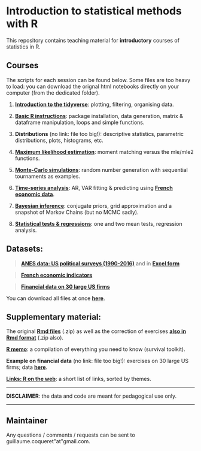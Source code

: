 Introduction to statistical methods with R
================
This repository contains teaching material for **introductory** courses of statistics in R.


Courses
----

The scripts for each session can be found below. Some files are too heavy to load: you can download the orignal html notebooks directly on your computer (from the dedicated folder).

1.  **[Introduction to the tidyverse](https://htmlpreview.github.io/?https://github.com/shokru/rstats/blob/master/html_notebooks/S1_tidyverse.nb.html)**: plotting, filtering, organising data.

2.  **[Basic R instructions](https://htmlpreview.github.io/?https://github.com/shokru/rstats/blob/master/html_notebooks/S2_Basics.nb.html)**: package installation, data generation, matrix & dataframe manipulation, loops and simple functions.

3.  **Distributions** (no link: file too big!): descriptive statistics, parametric distributions, plots, histograms, etc.

4.  **[Maximum likelihood estimation](https://htmlpreview.github.io/?https://github.com/shokru/rstats/blob/master/html_notebooks/S4_MLE.nb.html)**: moment matching versus the mle/mle2 functions.

5.  **[Monte-Carlo simulations](https://htmlpreview.github.io/?https://github.com/shokru/rstats/blob/master/html_notebooks/S5_MC.nb.html)**: random number generation with sequential tournaments as examples.

6.  **[Time-series analysis](https://htmlpreview.github.io/?https://github.com/shokru/rstats/blob/master/html_notebooks/S6_TS.nb.html)**: AR, VAR fitting & predicting using **[French economic data](https://github.com/shokru/rstats/blob/master/data/economics.RData)**.

7.  **[Bayesian inference](https://htmlpreview.github.io/?https://github.com/shokru/rstats/blob/master/html_notebooks/S7_Bayes.nb.html)**: conjugate priors, grid approximation and a snapshot of Markov Chains (but no MCMC sadly).

8.  **[Statistical tests & regressions](https://htmlpreview.github.io/?https://github.com/shokru/rstats/blob/master/html_notebooks/S8_Test.nb.html)**: one and two mean tests, regression analysis.


Datasets:
----------

> **[ANES data: US political surveys (1990-2016)](https://github.com/shokru/rstats/blob/master/data/anes.RData)** and in **[Excel form](https://github.com/shokru/rstats/blob/master/data/anes.xlsx)**

> **[French economic indicators](https://github.com/shokru/rstats/blob/master/data/economics.RData)**

> **[Financial data on 30 large US firms](https://github.com/shokru/rstats/blob/master/data/data.RData)**

You can download all files at once **[here](https://github.com/shokru/rstats/blob/master/data/all_files.zip)**.

Supplementary material:
----------

The original **[Rmd files](https://github.com/shokru/rstats/blob/master/material/all_Rmd.zip)** (.zip) as well as the correction of exercises **[also in Rmd format](https://github.com/shokru/rstats/blob/master/material/Solution_files.zip)** (.zip also).

**[R memo](https://htmlpreview.github.io/?https://github.com/shokru/rstats/blob/master/html_notebooks/R_Memo.nb.html)**: a compilation of everything you need to know (survival toolkit).

**Example on financial data** (no link: file too big!): exercises on 30 large US firms; data **[here](https://github.com/shokru/rstats/blob/master/data/data.RData)**.

**[Links: R on the web](https://github.com/shokru/rstats/blob/master/material/R_links.md)**: a short list of links, sorted by themes.  

------------------------------------------------------------------------

**DISCLAIMER**: the data and code are meant for pedagogical use only. 

------------------------------------------------------------------------



Maintainer
----------

Any questions / comments / requests can be sent to guillaume.coqueret"at"gmail.com.
